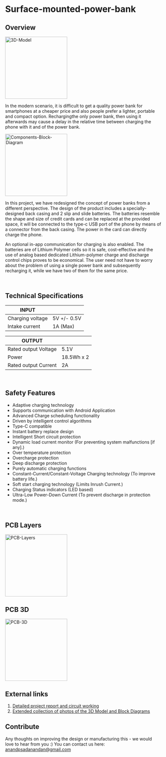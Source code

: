 # Surface-mounted-power-bank

## Overview

<img src="https://github.com/aravinds-arv/Surface-mounted-power-bank/blob/main/Gallery/3_model_exploded.png?raw=true" alt="3D-Model" width="200"/>

In the modern scenario, it is difficult to get a quality power bank for smartphones at a cheaper price and also people prefer a lighter, portable and compact option. Rechargingthe only power bank, then using it afterwards may cause a delay in the relative time between charging the phone with it and of the power bank.

<img src="https://github.com/aravinds-arv/Surface-mounted-power-bank/blob/main/Gallery/1_components.png?raw=true" alt="Components-Block-Diagram" width="200"/>

In this project, we have redesigned the concept of power banks from a different perspective. The design of the product includes a specially-designed back casing and 2 slip and slide batteries. The batteries resemble the shape and size of  credit cards and can be replaced at the provided space, it will be connected to the type-c USB port of the phone by means of a connector from the back casing. The power in the card can directly charge the phone.

An optional in-app communication for charging is also enabled. The batteries are of Lithium Polymer cells so it is safe, cost-effective and the use of analog based dedicated Lithium-polymer charge and discharge control chips proves to be economical. The user need not have to worry about the problem of using a single power bank and subsequently recharging it, while we have two of them for the same price.

<br>

## Technical Specifications

|INPUT||
|-|-|
|Charging voltage|5V +/- 0.5V|
|Intake current|1A (Max)|

|OUTPUT||
|-|-|
|Rated output Voltage|5.1V|
|Power|18.5Wh x 2|
|Rated output Current|2A|

<br>

## Safety Features

- Adaptive charging technology
- Supports communication with Android Application
- Advanced Charge scheduling functionality
- Driven by intelligent control algorithms
- Type-C compatible
- Instant battery replace design
- Intelligent Short circuit protection
- Dynamic load current monitor (For preventing system malfunctions [if any].)
- Over temperature protection
- Overcharge protection
- Deep discharge protection
- Purely automatic charging functions
- Constant-Current/Constant-Voltage Charging technology (To improve battery life.)
- Soft start charging technology (Limits Inrush Current.)
- Charging Status indicators (LED based)
- Ultra-Low Power-Down Current (To prevent discharge in protection mode.)

<br>

## PCB Layers

<img src="https://github.com/aravinds-arv/Surface-mounted-power-bank/blob/main/Gallery/PCB-layers.png?raw=true" alt="PCB-Layers" width="200"/>

<br>

## PCB 3D

<img src="https://github.com/aravinds-arv/Surface-mounted-power-bank/blob/main/Gallery/PCB-3D.png?raw=true" alt="PCB-3D" width="200"/>

<br>

## External links
1. [Detailed project report and circuit working](https://github.com/aravinds-arv/Surface-mounted-power-bank/blob/main/Documentation/design_report.pdf)
2. [Extended collection of photos of the 3D Model and Block Diagrams](https://drive.google.com/drive/u/0/folders/1EGEI7KlcN9sly1OqtrqAfpdaZnEzriVc)

## Contribute
Any thoughts on improving the design or manufacturing this - we would love to hear from you :) You can contact us here: [anandpsadanandan@gmail.com](mailto:anandpsadanandan@gmail.com)